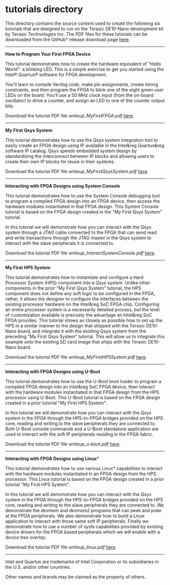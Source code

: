 # tutorials directory

This directory contains the source content used to create the following six tutorials that are designed to run on the Terasic DE10-Nano development kit by Terasic Technologies Inc.  The PDF files for these tutorials can be downloaded from the GitHub* release download page [here][latest-release-download-page].

---
**How to Program Your First FPGA Device**

This tutorial demonstrates how to create the hardware equivalent of "Hello World": a blinking LED. This is a simple exercise to get you started using the Intel&reg; Quartus&reg; software for FPGA development.

You'll learn to compile Verilog code, make pin assignments, create timing constraints, and then program the FPGA to blink one of the eight green user LEDs on the board. You'll use a 50 MHz clock input (from the on-board oscillator) to drive a counter, and assign an LED to one of the counter output bits.

Download the tutorial PDF file *writeup_MyFirstFPGA.pdf* [here][latest-release-download-page].

---
**My First Qsys System**

This tutorial demonstrates how to use the Qsys system integration tool to easily create an FPGA design using IP available in the Intel&reg Quartus&reg software IP catalog. Qsys speeds embedded system design by standardizing the interconnect between IP blocks and allowing users to create their own IP blocks for reuse in their systems.

Download the tutorial PDF file *writeup_MyFirstQsysSystem.pdf* [here][latest-release-download-page].

---
**Interacting with FPGA Designs using System Console**

This tutorial demonstrates how to use the System Console debugging tool to program a compiled FPGA design into an FPGA device, then access the hardware modules instantiated in that FPGA design. This System Console tutorial is based on the FPGA design created in the "My First Qsys System" tutorial.

In this tutorial we will demonstrate how you can interact with the Qsys system through a JTAG cable connected to the FPGA that can send read and write transactions through the JTAG master in the Qsys system to interact with the slave peripherals it is connected to.

Download the tutorial PDF file *writeup_InteractSystemConsole.pdf* [here][latest-release-download-page].

---
**My First HPS System**

This tutorial demonstrates how to instantiate and configure a Hard Processor System (HPS) component into a Qsys system. Unlike other components in the prior "My First Qsys System" tutorial, the HPS component does not define any soft logic to be configured in the FPGA, rather, it allows the designer to configure the interfaces between the existing processor hardware on the Intel&reg SoC FPGA chip. Configuring an entire processor system is a necessarily detailed process, but the level of customization available is precisely the advantage an Intel&reg SoC FPGA provides. This tutorial shows as closely as possible how to set up the HPS in a similar manner to the design that shipped with the Terasic DE10-Nano board, and integrate it with the existing Qsys system from the preceding "My First Qsys System" tutorial. This will allow us to integrate this example onto the existing SD card image that ships with the Terasic DE10-Nano board.

Download the tutorial PDF file *writeup_MyFirstHPSSystem.pdf* [here][latest-release-download-page].

---
**Interacting with FPGA Designs using U-Boot**

This tutorial demonstrates how to use the U-Boot boot loader to program a compiled FPGA design into an Intel&reg SoC FPGA device, then interact with the hardware modules instantiated in that FPGA design from the HPS processor using U-Boot.  This U-Boot tutorial is based on the FPGA design created in a prior tutorial "My First HPS System".

In this tutorial we will demonstrate how you can interact with the Qsys system in the FPGA through the HPS-to-FPGA bridges provided on the HPS core, reading and writing to the slave peripherals they are connected to. Both U-Boot console commands and a U-Boot standalone application are used to interact with the soft IP peripherals residing in the FPGA fabric.

Download the tutorial PDF file *writeup_u-boot.pdf* [here][latest-release-download-page].

---
**Interacting with FPGA Designs using Linux***

This tutorial demonstrates how to use various Linux* capabilities to interact with the hardware modules instantiated in an FPGA design from the HPS processor. This Linux tutorial is based on the FPGA design created in a prior tutorial "My First HPS System".

In this tutorial we will demonstrate how you can interact with the Qsys system in the FPGA through the HPS-to-FPGA bridges provided on the HPS core, reading and writing to the slave peripherals they are connected to. We demonstrate the *devmem* and *devmem2* programs that can peek and poke at the FPGA peripherals. We also demonstrate how to build a Linux application to interact with those same soft IP peripherals. Finally we demonstrate how to use a number of sysfs capabilities provided by existing device drivers for the FPGA based peripherals which we will enable with a *device tree overlay*.

Download the tutorial PDF file *writeup_linux.pdf* [here][latest-release-download-page].

---
Intel and Quartus are trademarks of Intel Corporation or its subsidiaries in the U.S. and/or other countries.

Other names and brands may be claimed as the property of others.

[latest-release-download-page]:https://github.com/intel-iot-devkit/terasic-de10-nano-kit/releases/latest

